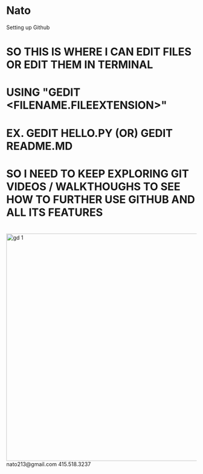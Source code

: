 # Nato
Setting up Github 


# SO THIS IS WHERE I CAN EDIT FILES OR EDIT THEM IN TERMINAL 
#     USING "GEDIT <FILENAME.FILEEXTENSION>" 
#         EX. GEDIT HELLO.PY (OR) GEDIT README.MD



# SO I NEED TO KEEP EXPLORING GIT VIDEOS / WALKTHOUGHS TO SEE HOW TO FURTHER USE GITHUB AND ALL ITS FEATURES
#
#

<img width="600" height="600" alt="gd 1" src="https://github.com/user-attachments/assets/f0b028fa-dcfc-402e-8752-6d46903a0a8c" />

<NATO>
nato213@gmail.com
415.518.3237





